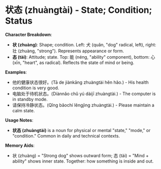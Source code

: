 # **状态 (zhuàngtài) - State; Condition; Status**

**Character Breakdown**:  
- **状 (zhuàng)**: Shape; condition. Left: 犬 (quǎn, "dog" radical, left), right: 壮 (zhuàng, "strong"). Represents appearance or form.  
- **态 (tài)**: Attitude; state. Top: 能 (néng, "ability" component), bottom: 心 (xīn, "heart", as radical). Reflects the state of mind or being.

**Examples**:  
- 他的健康状态很好。(Tā de jiànkāng zhuàngtài hěn hǎo.) - His health condition is very good.  
- 电脑处于待机状态。(Diànnǎo chǔ yú dàijī zhuàngtài.) - The computer is in standby mode.  
- 请保持冷静状态。(Qǐng bǎochí lěngjìng zhuàngtài.) - Please maintain a calm state.

**Usage Notes**:  
- **状态 (zhuàngtài)** is a noun for physical or mental "state," "mode," or "condition." Common in daily and technical contexts.

**Memory Aids**:  
- 状 (zhuàng) = "Strong dog" shows outward form; 态 (tài) = "Mind + ability" shows inner state. Together: how something is inside and out.